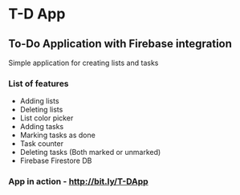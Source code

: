 # T-D App

## To-Do Application with Firebase integration

Simple application for creating lists and tasks

### List of features

- Adding lists
- Deleting lists
- List color picker
- Adding tasks
- Marking tasks as done
- Task counter
- Deleting tasks (Both marked or unmarked)
- Firebase Firestore DB

### App in action - http://bit.ly/T-DApp
